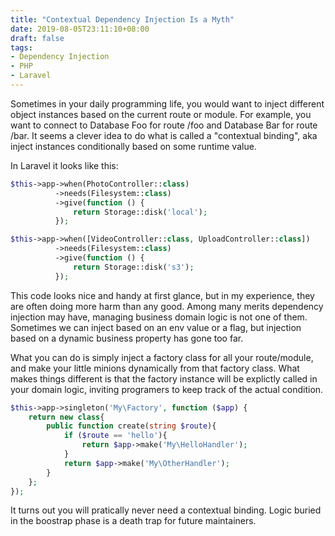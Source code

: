```yaml
---
title: "Contextual Dependency Injection Is a Myth"
date: 2019-08-05T23:11:10+08:00
draft: false
tags:
- Dependency Injection
- PHP
- Laravel
---
```


Sometimes in your daily programming life, you would want to inject different object instances based on the current route or module. For example, you want to connect to  Database Foo for route /foo and Database Bar for route /bar. It seems a clever idea to do what is called a "contextual binding", aka inject instances conditionally based on some runtime value.

In Laravel it looks like this:
```php
$this->app->when(PhotoController::class)
          ->needs(Filesystem::class)
          ->give(function () {
              return Storage::disk('local');
          });

$this->app->when([VideoController::class, UploadController::class])
          ->needs(Filesystem::class)
          ->give(function () {
              return Storage::disk('s3');
          });
```

This code looks nice and handy at first glance, but in my experience, they are often doing more harm than any good. Among many merits dependency injection may have, managing business domain logic is not one of them. Sometimes we can inject based on an env value or a flag, but injection based on a dynamic business property has gone too far.

What you can do is simply inject a factory class for all your route/module, and make your little minions dynamically from that factory class. What makes things different is that the factory instance will be explictly called in your domain logic, inviting programers to keep track of the actual condition. 

```php
$this->app->singleton('My\Factory', function ($app) {
    return new class{
        public function create(string $route){
            if ($route == 'hello'){
                return $app->make('My\HelloHandler');
            }
            return $app->make('My\OtherHandler');
        }
    };
});
```

It turns out you will pratically never need a contextual binding. Logic buried in the boostrap phase is a death trap for future maintainers. 